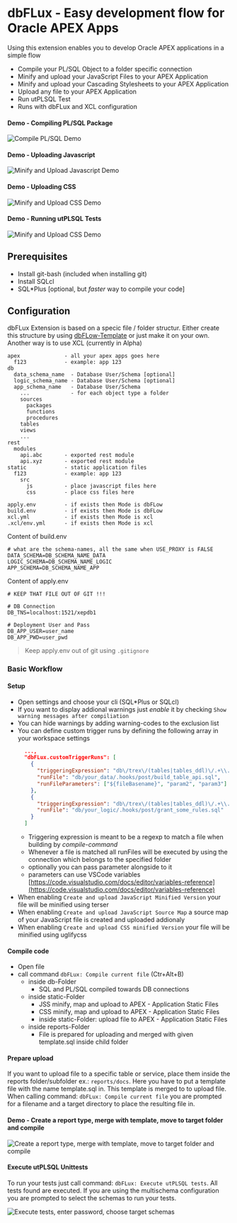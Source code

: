# dbFLux - Easy development flow for Oracle APEX Apps

Using this extension enables you to develop Oracle APEX applications in a simple flow

- Compile your PL/SQL Object to a folder specific connection
- Minify and upload your JavaScript Files to your APEX Application
- Minify and upload your Cascading Stylesheets to your APEX Application
- Upload any file to your APEX Application
- Run utPLSQL Test
- Runs with dbFLux and XCL configuration


#### Demo - Compiling PL/SQL Package
![Compile PL/SQL Demo](images/screen-rec-vscode-compile-plsql.gif)


#### Demo - Uploading Javascript
![Minify and Upload Javascript Demo](images/screen-rec-vscode-compile-js.gif)


#### Demo - Uploading CSS
![Minify and Upload CSS Demo](images/screen-rec-vscode-compile-css.gif)

#### Demo - Running utPLSQL Tests
![Minify and Upload CSS Demo](images/screen-rec-vscode-run-utplsql.gif)

## Prerequisites

- Install git-bash (included when installing git)
- Install SQLcl
- SQL\*Plus [optional, but *faster* way to compile your code]


## Configuration

dbFLux Extension is based on a specic file / folder structur. Either create this structure by using [dbFLow-Template](https://github.com/MaikMichel/dbFLux-template) or just make it on your own.
Another way is to use XCL (currently in Alpha)

``` shell
apex              - all your apex apps goes here
  f123            - example: app 123
db
  data_schema_name  - Database User/Schema [optional]
  logic_schema_name - Database User/Schema [optional]
  app_schema_name   - Database User/Schema
    ...             - for each object type a folder
    sources
      packages
      functions
      procedures
    tables
    views
    ...
rest
  modules
    api.abc       - exported rest module
    api.xyz       - exported rest module
static            - static application files
  f123            - example: app 123
    src
      js          - place javascript files here
      css         - place css files here

apply.env         - if exists then Mode is dbFLow
build.env         - if exists then Mode is dbFLow
xcl.yml           - if exists then Mode is xcl
.xcl/env.yml      - if exists then Mode is xcl
```

Content of build.env

``` shell
# what are the schema-names, all the same when USE_PROXY is FALSE
DATA_SCHEMA=DB_SCHEMA_NAME_DATA
LOGIC_SCHEMA=DB_SCHEMA_NAME_LOGIC
APP_SCHEMA=DB_SCHEMA_NAME_APP
```

Content of apply.env

``` shell
# KEEP THAT FILE OUT OF GIT !!!

# DB Connection
DB_TNS=localhost:1521/xepdb1

# Deployment User and Pass
DB_APP_USER=user_name
DB_APP_PWD=user_pwd
```

> Keep apply.env out of git using `.gitignore`


### Basic Workflow

#### Setup

- Open settings and choose your cli (SQL\*Plus or SQLcl)
- If you want to display addional warnings just *enable* it by checking `Show warning messages after compiliation`
- You can hide warnings by adding warning-codes to the exclusion list
- You can define custom trigger runs by defining the following array in your workspace settings
  ```json
    ...,
    "dbFLux.customTriggerRuns": [
      {
        "triggeringExpression": "db\/trex\/(tables|tables_ddl)\/.+\\.sql",
        "runFile": "db/your_data/.hooks/post/build_table_api.sql",
        "runFileParameters": ["${fileBasename}", "param2", "param3"]
      },
      {
        "triggeringExpression": "db\/trex\/(tables|tables_ddl)\/.+\\.sql",
        "runFile": "db/your_logic/.hooks/post/grant_some_rules.sql"
      }
    ]
  ```
  - Triggering expression is meant to be a regexp to match a file when building by *compile-command*
  - Whenever a file is matched all runFiles will be executed by using the connection which belongs to the specified folder
  - optionally you can pass parameter alongside to it
  - parameters can use VSCode variables [https://code.visualstudio.com/docs/editor/variables-reference](https://code.visualstudio.com/docs/editor/variables-reference)
- When enabling `Create and upload JavaScript Minified Version` your file will be minified using terser
- When enabling `Create and upload JavaScript Source Map` a source map of your JavaScript file is created and uploaded addionaly
- When enabling `Create and upload CSS minified Version` your file will be minified using uglifycss




#### Compile code

- Open file
- call command `dbFLux: Compile current file` (Ctr+Alt+B)
  - inside db-Folder
    - SQL and PL/SQL compiled towards DB connections
  - inside static-Folder
    - JSS minify, map and upload to APEX - Application Static Files
    - CSS minify, map and upload to APEX - Application Static Files
    - inside static-Folder: upload file to APEX - Application Static Files
  - inside reports-Folder
    - File is prepared for uploading and merged with given template.sql inside child folder


#### Prepare upload

If you want to upload file to a specific table or service, place them inside the reports folder/subfolder ex.: `reports/docs`. Here you have to put a template file with the name template.sql in. This template is merged to to upload file. When calling command: `dbFLux: Compile current file` you are prompted for a filename and a target directory to place the resulting file in.

#### Demo - Create a report type, merge with template, move to target folder and compile
![Create a report type, merge with template, move to target folder and compile](images/screen-rec-vscode-run-reports.gif)


#### Execute utPLSQL Unittests

To run your tests just call command: `dbFLux: Execute utPLSQL tests`. All tests found are executed. If you are using the multischema configuration you are prompted to select the schemas to run your tests.

![Execute tests, enter password, choose target schemas](images/screen-rec-vscode-run-tests.gif)
